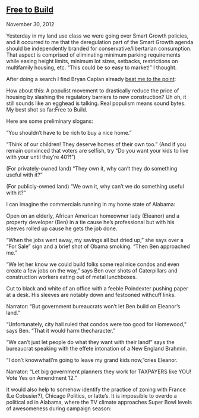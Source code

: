 ## [Free to Build](/2012/11/30/free-to-build/ "Free to Build")

November 30, 2012
            

Yesterday in my land use class we were going over Smart Growth policies, and it occurred to me that the deregulation part of the Smart Growth agenda should be independently branded for conservative/libertarian consumption. That aspect is comprised of eliminating minimum parking requirements while easing height limits, minimum lot sizes, setbacks, restrictions on multifamily housing, etc. “This could be so easy to market!” I thought.

After doing a search I find Bryan Caplan already [beat me to the point](http://econlog.econlib.org/archives/2005/11/free_to_build_t.html):

How about this: A populist movement to drastically reduce the price of housing by slashing the regulatory barriers to new construction? Uh oh, it still sounds like an egghead is talking. Real populism means sound bytes. My best shot so far:Free to Build.

Here are some preliminary slogans:

“You shouldn’t have to be rich to buy a nice home.”

“Think of our children! They deserve homes of their own too.” (And if you remain convinced that voters are selfish, try “Do you want your kids to live with your until they’re 40?!”)

(For privately-owned land) “They own it, why can’t they do something useful with it?”

(For publicly-owned land) “We own it, why can’t we do something useful with it?”

I can imagine the commercials running in my home state of Alabama:

Open on an elderly, African American homeowner lady (Eleanor) and a property developer (Ben) in a tie cause he’s professional but with his sleeves rolled up cause he gets the job done.

“When the jobs went away, my savings all but dried up,” she says over a “For Sale” sign and a brief shot of Obama smoking. “Then Ben approached me.”

“We let her know we could build folks some real nice condos and even create a few jobs on the way,” says Ben over shots of Caterpillars and construction workers eating out of metal lunchboxes.

Cut to black and white of an office with a feeble Poindexter pushing paper at a desk. His sleeves are notably down and festooned withcuff links.

Narrator: “But government bureaucrats won’t let Ben build on Eleanor’s land.”

“Unfortunately, city hall ruled that condos were too good for Homewood,” says Ben. “That it would harm thecharacter.”

“We can’t just let people do what they want with their land!” says the bureaucrat speaking with the effete intonation of a New England Brahmin.

“I don’t knowwhatI’m going to leave my grand kids now,”cries Eleanor.

Narrator: “Let big government planners they work for TAXPAYERS like YOU! Vote Yes on Amendment 12.”

It would also help to somehow identify the practice of zoning with France (Le Cobusier?), Chicago Politics, or latte’s. It is impossible to overdo a political ad in Alabama, where the TV climate approaches Super Bowl levels of awesomeness during campaign season:

					            
